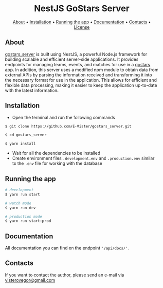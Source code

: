 <h1 align="center">
  NestJS GoStars Server
</h1>

<p align="center">
  <a href="#about">About</a>
  •
  <a href="#installation">Installation</a>
  •
  <a href="#running_the_app">Running the app</a>
  •
  <a href="#documentation">Documentation</a>  
  •
  <a href="#contacts">Contacts</a>
  •
  <a href="#license">License</a>
</p>

About
-----------
[gostars_server](https://gitlab.12devs.com/training/2023_trainee/bausiuk_gostars_backend) is built using NestJS, a
powerful Node.js framework for building scalable and efficient server-side
applications. It provides endpoints for managing teams, events, and matches for use in
a [gostars](https://gitlab.12devs.com/training/2023_trainee/gostars_frontend) app. In addition, this server uses a
modified npm module to obtain data from external APIs by parsing the information received and transforming it into the
necessary format for use in the application. This allows for efficient and flexible data processing, making it easier to
keep the application up-to-date with the latest information.

Installation
-----------

- Open the terminal and run the following commands

```bash
$ git clone https://github.com/E-Vister/gostars_server.git

$ cd gostars_server

$ yarn install
```

- Wait for all the dependencies to be installed
- Create environment files `.development.env` and `.production.env` similar to the `.env` file for working with the
  database

Running the app
-----------

```bash
# development
$ yarn run start

# watch mode
$ yarn run dev

# production mode
$ yarn run start:prod
```

Documentation
-------------
All documentation you can find on the endpoint `'/api/docs/'`.

Contacts
--------
If you want to contact the author, please send an e-mail via visterovegor@gmail.com

